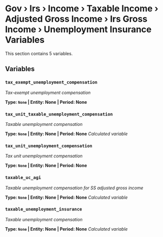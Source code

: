# Gov › Irs › Income › Taxable Income › Adjusted Gross Income › Irs Gross Income › Unemployment Insurance Variables

This section contains 5 variables.

## Variables

### `tax_exempt_unemployment_compensation`
*Tax-exempt unemployment compensation*

**Type: `None` | Entity: None | Period: None**

### `tax_unit_taxable_unemployment_compensation`
*Taxable unemployment compensation*

**Type: `None` | Entity: None | Period: None**
*Calculated variable*

### `tax_unit_unemployment_compensation`
*Tax unit unemployment compensation*

**Type: `None` | Entity: None | Period: None**

### `taxable_uc_agi`
*Taxable unemployment compensation for SS adjusted gross income*

**Type: `None` | Entity: None | Period: None**
*Calculated variable*

### `taxable_unemployment_insurance`
*Taxable unemployment compensation*

**Type: `None` | Entity: None | Period: None**
*Calculated variable*
